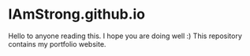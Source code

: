 # IAmStrong.github.io

Hello to anyone reading this. I hope you are doing well :)
This repository contains my portfolio website.
